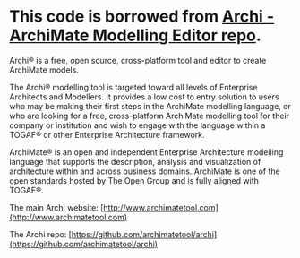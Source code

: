# This code is borrowed from [Archi - ArchiMate Modelling Editor repo](https://github.com/archimatetool/archi).

Archi® is a free, open source, cross-platform tool and editor to create ArchiMate models.

The Archi® modelling tool is targeted toward all levels of Enterprise Architects and Modellers. It provides a low cost to entry solution to users who may be making their first steps in the ArchiMate modelling language, or who are looking for a free, cross-platform ArchiMate modelling tool for their company or institution and wish to engage with the language within a TOGAF® or other Enterprise Architecture framework.

ArchiMate® is an open and independent Enterprise Architecture modelling language that supports the description, analysis and visualization of architecture within and across business domains. ArchiMate is one of the open standards hosted by The Open Group and is fully aligned with TOGAF®.

The main Archi website: [http://www.archimatetool.com](http://www.archimatetool.com)

The Archi repo: [https://github.com/archimatetool/archi](https://github.com/archimatetool/archi)
